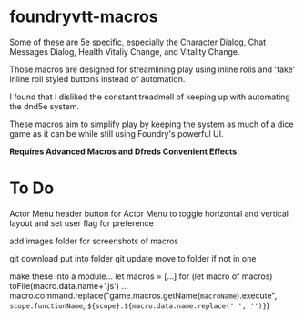 # foundryvtt-macros

<p>Some of these are 5e specific, especially the Character Dialog, Chat Messages Dialog, Health Vitaliy Change, and Vitality Change.</p>
<p>Those macros are designed for streamlining play using inline rolls and 'fake' inline roll styled buttons instead of automation.</p>
<p>I found that I disliked the constant treadmell of keeping up with automating the dnd5e system. </p>
<p>These macros aim to simplify play by keeping the system as much of a dice game as it can be while still using Foundry's powerful UI.</p>

<p><b>Requires Advanced Macros and Dfreds Convenient Effects</b></p>


# To Do
Actor Menu
  header button for Actor Menu to toggle horizontal and vertical layout and set user flag for preference

add images folder for screenshots of macros

git download 
  put into folder
git update 
  move to folder if not in one

make these into a module...
let macros = [...]
for (let macro of macros)
  toFile(macro.data.name+'.js') ... macro.command.replace("game.macros.getName(`macroName`).execute", `scope.functionName`, `${scope}.${macro.data.name.replace(' ', '')}`)
